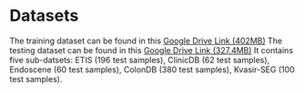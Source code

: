 # Datasets
The training dataset can be found in this [Google Drive Link (402MB)](https://drive.google.com/file/d/1JsFelDHnX0ZHnOBDVOGLPZW2u2oSCS9a/view?usp=sharing)
The testing dataset can be found in this [Google Drive Link (327.4MB)](https://drive.google.com/file/d/1OIYq1i16Os0TwPgxmuU2ZSSi522W6pAc/view?usp=sharing) It contains five sub-datsets: ETIS (196 test samples), ClinicDB (62 test samples), Endoscene (60 test samples), ColonDB (380 test samples),  Kvasir-SEG (100 test samples).
